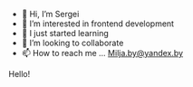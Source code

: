 - 👋 Hi, I’m Sergei
- 👀 I’m interested in frontend development
- 🌱 I just started learning
- 💞️ I’m looking to collaborate
- 📫 How to reach me ...
Milja.by@yandex.by
<!---
Milja1/Milja1 is a ✨ special ✨ repository because its `README.md` (this file) appears on your GitHub profile.
You can click the Preview link to take a look at your changes.
--->
Hello!